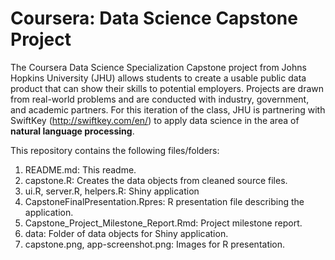 # Coursera: Data Science Capstone Project

The Coursera Data Science Specialization Capstone project from Johns Hopkins University (JHU) allows students to create a usable public data product that can show their skills to potential 
employers. Projects are drawn from real-world problems and are conducted with industry, government, and academic partners. For this iteration of the class, JHU is partnering with SwiftKey (http://swiftkey.com/en/) to apply data science in the area of **natural language processing**.

This repository contains the following files/folders:

1. README.md: This readme.
2. capstone.R: Creates the data objects from cleaned source files.
3. ui.R, server.R, helpers.R: Shiny application
4. CapstoneFinalPresentation.Rpres: R presentation file describing the application.
5. Capstone_Project_Milestone_Report.Rmd: Project milestone report.
6. data: Folder of data objects for Shiny application.
7. capstone.png, app-screenshot.png: Images for R presentation.
